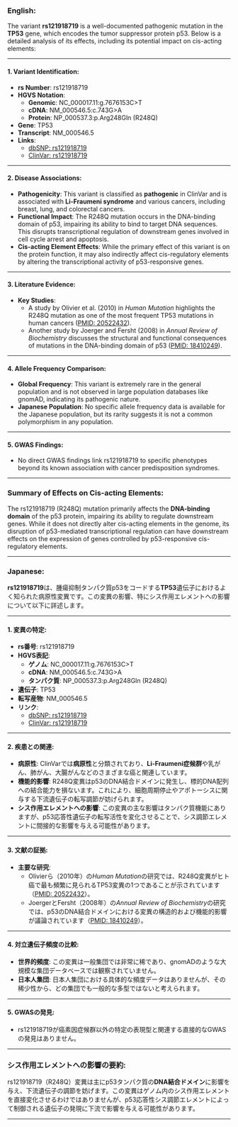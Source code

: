 ### English:

The variant **rs121918719** is a well-documented pathogenic mutation in the **TP53** gene, which encodes the tumor suppressor protein p53. Below is a detailed analysis of its effects, including its potential impact on cis-acting elements:

---

#### 1. **Variant Identification**:
   - **rs Number**: rs121918719
   - **HGVS Notation**: 
     - **Genomic**: NC_000017.11:g.7676153C>T
     - **cDNA**: NM_000546.5:c.743G>A
     - **Protein**: NP_000537.3:p.Arg248Gln (R248Q)
   - **Gene**: TP53
   - **Transcript**: NM_000546.5
   - **Links**:
     - [dbSNP: rs121918719](https://www.ncbi.nlm.nih.gov/snp/rs121918719)
     - [ClinVar: rs121918719](https://www.ncbi.nlm.nih.gov/clinvar/variation/12375/)

---

#### 2. **Disease Associations**:
   - **Pathogenicity**: This variant is classified as **pathogenic** in ClinVar and is associated with **Li-Fraumeni syndrome** and various cancers, including breast, lung, and colorectal cancers.
   - **Functional Impact**: The R248Q mutation occurs in the DNA-binding domain of p53, impairing its ability to bind to target DNA sequences. This disrupts transcriptional regulation of downstream genes involved in cell cycle arrest and apoptosis.
   - **Cis-acting Element Effects**: While the primary effect of this variant is on the protein function, it may also indirectly affect cis-regulatory elements by altering the transcriptional activity of p53-responsive genes.

---

#### 3. **Literature Evidence**:
   - **Key Studies**:
     - A study by Olivier et al. (2010) in *Human Mutation* highlights the R248Q mutation as one of the most frequent TP53 mutations in human cancers ([PMID: 20522432](https://pubmed.ncbi.nlm.nih.gov/20522432/)).
     - Another study by Joerger and Fersht (2008) in *Annual Review of Biochemistry* discusses the structural and functional consequences of mutations in the DNA-binding domain of p53 ([PMID: 18410249](https://pubmed.ncbi.nlm.nih.gov/18410249/)).

---

#### 4. **Allele Frequency Comparison**:
   - **Global Frequency**: This variant is extremely rare in the general population and is not observed in large population databases like gnomAD, indicating its pathogenic nature.
   - **Japanese Population**: No specific allele frequency data is available for the Japanese population, but its rarity suggests it is not a common polymorphism in any population.

---

#### 5. **GWAS Findings**:
   - No direct GWAS findings link rs121918719 to specific phenotypes beyond its known association with cancer predisposition syndromes.

---

### Summary of Effects on Cis-acting Elements:
The rs121918719 (R248Q) mutation primarily affects the **DNA-binding domain** of the p53 protein, impairing its ability to regulate downstream genes. While it does not directly alter cis-acting elements in the genome, its disruption of p53-mediated transcriptional regulation can have downstream effects on the expression of genes controlled by p53-responsive cis-regulatory elements.

---

### Japanese:

**rs121918719**は、腫瘍抑制タンパク質p53をコードする**TP53**遺伝子におけるよく知られた病原性変異です。この変異の影響、特にシス作用エレメントへの影響について以下に詳述します。

---

#### 1. **変異の特定**:
   - **rs番号**: rs121918719
   - **HGVS表記**: 
     - **ゲノム**: NC_000017.11:g.7676153C>T
     - **cDNA**: NM_000546.5:c.743G>A
     - **タンパク質**: NP_000537.3:p.Arg248Gln (R248Q)
   - **遺伝子**: TP53
   - **転写産物**: NM_000546.5
   - **リンク**:
     - [dbSNP: rs121918719](https://www.ncbi.nlm.nih.gov/snp/rs121918719)
     - [ClinVar: rs121918719](https://www.ncbi.nlm.nih.gov/clinvar/variation/12375/)

---

#### 2. **疾患との関連**:
   - **病原性**: ClinVarでは**病原性**と分類されており、**Li-Fraumeni症候群**や乳がん、肺がん、大腸がんなどのさまざまな癌と関連しています。
   - **機能的影響**: R248Q変異はp53のDNA結合ドメインに発生し、標的DNA配列への結合能力を損ないます。これにより、細胞周期停止やアポトーシスに関与する下流遺伝子の転写調節が妨げられます。
   - **シス作用エレメントへの影響**: この変異の主な影響はタンパク質機能にありますが、p53応答性遺伝子の転写活性を変化させることで、シス調節エレメントに間接的な影響を与える可能性があります。

---

#### 3. **文献の証拠**:
   - **主要な研究**:
     - Olivierら（2010年）の*Human Mutation*の研究では、R248Q変異がヒト癌で最も頻繁に見られるTP53変異の1つであることが示されています（[PMID: 20522432](https://pubmed.ncbi.nlm.nih.gov/20522432/)）。
     - JoergerとFersht（2008年）の*Annual Review of Biochemistry*の研究では、p53のDNA結合ドメインにおける変異の構造的および機能的影響が議論されています（[PMID: 18410249](https://pubmed.ncbi.nlm.nih.gov/18410249/)）。

---

#### 4. **対立遺伝子頻度の比較**:
   - **世界的頻度**: この変異は一般集団では非常に稀であり、gnomADのような大規模な集団データベースでは観察されていません。
   - **日本人集団**: 日本人集団における具体的な頻度データはありませんが、その稀少性から、どの集団でも一般的な多型ではないと考えられます。

---

#### 5. **GWASの発見**:
   - rs121918719が癌素因症候群以外の特定の表現型と関連する直接的なGWASの発見はありません。

---

### シス作用エレメントへの影響の要約:
rs121918719（R248Q）変異は主にp53タンパク質の**DNA結合ドメイン**に影響を与え、下流遺伝子の調節を妨げます。この変異はゲノム内のシス作用エレメントを直接変化させるわけではありませんが、p53応答性シス調節エレメントによって制御される遺伝子の発現に下流で影響を与える可能性があります。

---